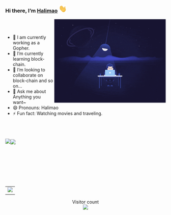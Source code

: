 ### Hi there, I’m [Halimao](https://halimao.party/) <img src="wave.gif" width="25px">


<img align='right' src="code_night.gif" width="350" />

<br />
<br />

- 🔭 I am currently working as a Gopher.
- 🌱 I’m currently learning block-chain.
- 👯 I’m looking to collaborate on block-chain and so on…
- 💬 Ask me about Anything you want~
- 😄 Pronouns: Halimao
- ⚡ Fun fact: Watching movies and traveling.

<br />
<br />
<br />

<div>
  <img align="left" height="150px" src="https://github-readme-stats.vercel.app/api?username=halimao&show_icons=true&theme=transparent" />
  <img align="center" height="150px" src="https://github-readme-stats.vercel.app/api/top-langs/?username=halimao&layout=compact&langs_count=6&theme=transparent&hide=javascript,html,css" />
</div>
<br />

<table align="center">
  <tr>
    <td colspan="2">
      <img src="https://github-readme-activity-graph.vercel.app/graph?username=Halimao&custom_title=Halimao%20Contribution%20Graph&hide_border=true&theme=react-dark" />
    </td>
  </tr>
</table>

<p align="center"> 
  Visitor count<br>
  <img src="https://profile-counter.glitch.me/halimao/count.svg" />
</p>
